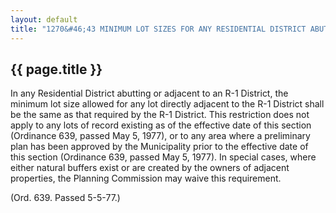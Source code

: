 ---
layout: default 
title: "1270&#46;43 MINIMUM LOT SIZES FOR ANY RESIDENTIAL DISTRICT ABUTTING AN R-1 DISTRICT."---

{{ page.title }}
----------------

In any Residential District abutting or adjacent to an R-1 District, the
minimum lot size allowed for any lot directly adjacent to the R-1
District shall be the same as that required by the R-1 District. This
restriction does not apply to any lots of record existing as of the
effective date of this section (Ordinance 639, passed May 5, 1977), or
to any area where a preliminary plan has been approved by the
Municipality prior to the effective date of this section (Ordinance 639,
passed May 5, 1977). In special cases, where either natural buffers
exist or are created by the owners of adjacent properties, the Planning
Commission may waive this requirement.

(Ord. 639. Passed 5-5-77.)
